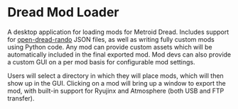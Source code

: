 # Dread Mod Loader
A desktop application for loading mods for Metroid Dread. Includes support for [open-dread-rando](https://github.com/randovania/open-dread-rando) JSON files, as well as writing fully custom mods using Python code. Any mod can provide custom assets which will be automatically included in the final exported mod. Mod devs can also provide a custom GUI on a per mod basis for configurable mod settings.

Users will select a directory in which they will place mods, which will then show up in the GUI. Clicking on a mod will bring up a window to export the mod, with built-in support for Ryujinx and Atmosphere (both USB and FTP transfer).
